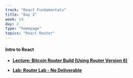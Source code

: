 ```yaml
---
track: "React Fundamentals"
title: "Day 2"
week: 14
day: 2
type: "homepage"
topics: "React Router"
---
```


#### Intro to React
<!-- - [**Lecture: Bitcoin Router Build (Using Router Version 6.4 with new Data Routers)**](/react-fundamentals/week-14/day-2/lecture/router64) -->
- [**Lecture: Bitcoin Router Build (Using Router Version 6)**](/react-fundamentals/week-14/day-2/lecture/router)
<!-- - [**Lecture: Bitcoin Router Build (Using Router Version 5)**](/react-fundamentals/week-14/day-2/lecture/) -->
- [**Lab: Router Lab - No Deliverable**](https://github.com/seir-flex/react-audubon-site-lab)
